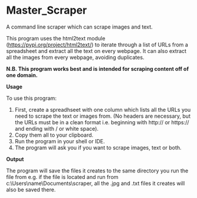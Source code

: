 # Master_Scraper
A command line scraper which can scrape images and text.

This program uses the html2text module (https://pypi.org/project/html2text/) to iterate through a list of URLs from a spreadsheet and extract all the text on every webpage.
It can also extract all the images from every webpage, avoiding duplicates. 

**N.B. This program works best and is intended for scraping content off of one domain.**

**Usage**

To use this program:

1. First, create a spreadhseet with one column which lists all the URLs you need to scrape the text or images from. (No headers are necessary, but the URLs must be in a clean format i.e. beginning with http:// or https:// and ending with / or white space).
2. Copy them all to your clipboard.
3. Run the program in your shell or IDE.
4. The program will ask you if you want to scrape images, text or both.

**Output**

The program will save the files it creates to the same directory you run the file from e.g. if the file is located and run from c:\Users\name\Documents\scraper, all the .jpg and .txt files it creates will also be saved there.

